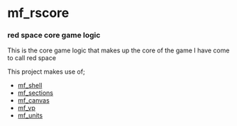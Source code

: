 # mf_rscore
### red space core game logic

This is the core game logic that makes up the core of the game I have come to call red space

This project makes use of;
* [mf_shell](https://github.com/dustinpfister/mf_shell)
* [mf_sections](https://github.com/dustinpfister/mf_sections)
* [mf_canvas](https://github.com/dustinpfister/mf_canvas)
* [mf_vp](https://github.com/dustinpfister/mf_vp)
* [mf_units](https://github.com/dustinpfister/mf_units)

